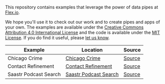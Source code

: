 This repository contains examples that leverage the power of data pipes at [Flex.io](https://www.flex.io).

We hope you'll use it to check out our work and to create pipes and apps of your own. The examples are available under the [Creative Commons Attribution 4.0 International License](http://creativecommons.org/licenses/by/4.0/) and the code is available under the [MIT License](http://opensource.org/licenses/MIT). If you do find it useful, please [let us know](mailto:hello@flex.io).

Example | Location | Source
---|---------|-------------
Chicago Crime | [Chicago Crime](https://flexiodata.github.io/examples/chicago-crime/) | [Source](https://github.com/flexiodata/examples/tree/master/chicago-crime)
Contact Refinement | [Contact Refinement](https://flexiodata.github.io/examples/contact-refinement/) | [Source](https://github.com/flexiodata/examples/tree/master/contact-refinement)
Saastr Podcast Search | [Saastr Podcast Search](https://flexiodata.github.io/examples/saastr-podcast-search/) | [Source](https://github.com/flexiodata/examples/tree/master/saastr-podcast-search)
